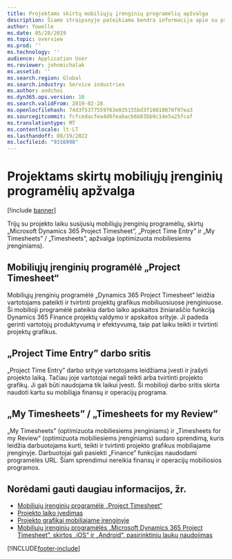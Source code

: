 ```yaml
---
title: Projektams skirtų mobiliųjų įrenginių programėlių apžvalga
description: Šiame straipsnyje pateikiama bendra informacija apie su projekto laiku susijusias programas, skirtas, Projekto laiko įvedimas Microsoft Dynamics 365 Project Timesheet ir Mano darbo laiko apskaitos žiniaraščiai / darbo laiko apskaitos žiniaraščiai, kurie pasiekiami mobiliajame įrenginyje.
author: Yowelle
ms.date: 05/28/2019
ms.topic: overview
ms.prod: ''
ms.technology: ''
audience: Application User
ms.reviewer: johnmichalak
ms.assetid: ''
ms.search.region: Global
ms.search.industry: Service industries
ms.author: andchoi
ms.dyn365.ops.version: 10
ms.search.validFrom: 2019-02-28
ms.openlocfilehash: 74d3f5377559763e035155bd3f10818076f97ea3
ms.sourcegitcommit: fcfcedacfea4d6feabacb6b83bb9c14e5a25fcaf
ms.translationtype: MT
ms.contentlocale: lt-LT
ms.lasthandoff: 08/19/2022
ms.locfileid: "9316998"
---
```

# <a name="project-mobile-applications-overview"></a>Projektams skirtų mobiliųjų įrenginių programėlių apžvalga

[!include [banner](../includes/banner.md)]

Trijų su projekto laiku susijusių mobiliųjų įrenginių programėlių, skirtų „Microsoft Dynamics 365 Project Timesheet”, „Project Time Entry” ir „My Timesheets” / „Timesheets”, apžvalga (optimizuota mobiliesiems įrenginiams).

## <a name="project-timesheet-mobile-app"></a>Mobiliųjų įrenginių programėlė „Project Timesheet“

Mobiliųjų įrenginių programėlė „Dynamics 365 Project Timesheet“ leidžia vartotojams pateikti ir tvirtinti projektų grafikus mobiliuosiuose įrenginiuose. Ši mobilioji programėlė pateikia darbo laiko apskaitos žiniaraščio funkciją Dynamics 365 Finance projektų valdymo ir apskaitos srityje. Ji padeda gerinti vartotojų produktyvumą ir efektyvumą, taip pat laiku teikti ir tvirtinti projektų grafikus.

## <a name="project-time-entry-workspace"></a>„Project Time Entry” darbo sritis

„Project Time Entry” darbo srityje vartotojams leidžiama įvesti ir įrašyti projekto laiką. Tačiau joje vartotojai negali teikti arba tvirtinti projekto grafikų. Ji gali būti naudojama tik laikui įvesti. Ši mobilioji darbo sritis skirta naudoti kartu su mobiliąja finansų ir operacijų programa.

## <a name="my-timesheetstimesheets-for-my-review"></a>„My Timesheets” / „Timesheets for my Review”

„My Timesheets” (optimizuota mobiliesiems įrenginiams) ir „Timesheets for my Review” (optimizuota mobiliesiems įrenginiams) sudaro sprendimą, kuris leidžia darbuotojams kurti, teikti ir tvirtinti projekto grafikus mobiliajame įrenginyje. Darbuotojai gali pasiekti „Finance” funkcijas naudodami programėlės URL. Šiam sprendimui nereikia finansų ir operacijų mobiliosios programos.

## <a name="for-more-information"></a>Norėdami gauti daugiau informacijos, žr.

- [Mobiliųjų įrenginių programėlė „Project Timesheet“](project-timesheet.md)
- [Projekto laiko įvedimas](project-time-entry-mobile-workspace.md)
- [Projekto grafikai mobiliajame įrenginyje](Mobile-timesheets.md)
- [Mobiliųjų įrenginių programėlės „Microsoft Dynamics 365 Project Timesheet”, skirtos „iOS“ ir „Android“, pasirinktinių laukų naudojimas](custom-fields-mobile.md)

[!INCLUDE[footer-include](../includes/footer-banner.md)]
